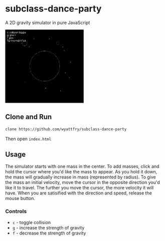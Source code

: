 # subclass-dance-party
A 2D gravity simulator in pure JavaScript

![Demo of gravity simulator](gravity_demo.gif)

## Clone and Run

```sh
clone https://github.com/wyattfry/subclass-dance-party
```

Then open `index.html`

## Usage

The simulator starts with one mass in the center. To add masses, click and hold the cursor where you'd like the mass to appear. As you hold it down, the mass will gradually increase in mass (represented by radius). To give the mass an initial velocity, move the cursor in the opposite direction you'd like it to travel. The further you move the cursor, the more velocity it will have. When you are satisified with the direction and speed, release the mouse button.

### Controls

* `c` - toggle collision
* `g` - increase the strength of gravity
* `f` - decrease the strength of gravity
